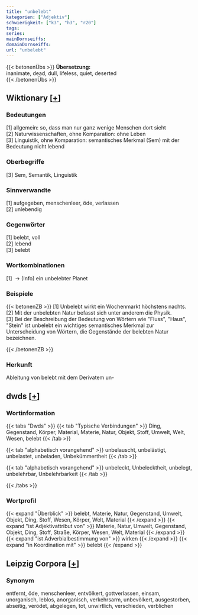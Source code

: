 ```yaml
---
title: "unbelebt"
kategorien: ["Adjektiv"]
schwierigkeit: ["k3", "h3", "r20"]
tags:
series:
mainDornseiffs:
domainDornseiffs:
url: "unbelebt"
---
```


{{< betonenÜbs >}}
**Übersetzung:**  
inanimate, dead, dull, lifeless, quiet, deserted  
{{< /betonenÜbs >}}

## Wiktionary [[+](https://de.wiktionary.org/wiki/unbelebt)]

### Bedeutungen
[1] allgemein: so, dass man nur ganz wenige Menschen dort sieht  
[2] Naturwissenschaften, ohne Komparation: ohne Leben  
[3] Linguistik, ohne Komparation: semantisches Merkmal (Sem) mit der Bedeutung nicht lebend  

### Oberbegriffe
[3] Sem, Semantik, Linguistik  

### Sinnverwandte
[1] aufgegeben, menschenleer, öde, verlassen  
[2] unlebendig  

### Gegenwörter
[1] belebt, voll  
[2] lebend  
[3] belebt  

### Wortkombinationen
[1]  -> (Info) ein unbelebter Planet  

### Beispiele
{{< betonenZB >}}
[1] Unbelebt wirkt ein Wochenmarkt höchstens nachts.  
[2] Mit der unbelebten Natur befasst sich unter anderem die Physik.  
[3] Bei der Beschreibung der Bedeutung von Wörtern wie "Fluss", "Haus", "Stein" ist unbelebt ein wichtiges semantisches Merkmal zur Unterscheidung von Wörtern, die Gegenstände der belebten Natur bezeichnen.  

{{< /betonenZB >}}
### Herkunft
Ableitung von belebt mit dem Derivatem un-  



## dwds [[+](https://www.dwds.de/wb/unbelebt)]

### Wortinformation
{{< tabs "Dwds" >}}
{{< tab "Typische Verbindungen" >}}
Ding, Gegenstand, Körper, Material, Materie, Natur, Objekt, Stoff, Umwelt, Welt, Wesen, belebt
{{< /tab >}}

{{< tab "alphabetisch vorangehend" >}}
unbelauscht, unbelästigt, unbelastet, unbeladen, Unbekümmertheit
{{< /tab >}}

{{< tab "alphabetisch vorangehend" >}}
unbeleckt, Unbelecktheit, unbelegt, unbelehrbar, Unbelehrbarkeit
{{< /tab >}}

{{< /tabs >}}

### Wortprofil
{{< expand "Überblick" >}} belebt, Materie, Natur, Gegenstand, Umwelt, Objekt, Ding, Stoff, Wesen, Körper, Welt, Material {{< /expand >}}
{{< expand "ist Adjektivattribut von" >}} Materie, Natur, Umwelt, Gegenstand, Objekt, Ding, Stoff, Straße, Körper, Wesen, Welt, Material {{< /expand >}}
{{< expand "ist Adverbialbestimmung von" >}} wirken {{< /expand >}}
{{< expand "in Koordination mit" >}} belebt {{< /expand >}}

## Leipzig Corpora [[+](https://corpora.uni-leipzig.de/en/res?word=unbelebt&corpusId=deu_newscrawl-public_2018)]


### Synonym
entfernt, öde, menschenleer, entvölkert, gottverlassen, einsam, unorganisch, leblos, anorganisch, verkehrsarm, unbevölkert, ausgestorben, abseitig, verödet, abgelegen, tot, unwirtlich, verschieden, verblichen

